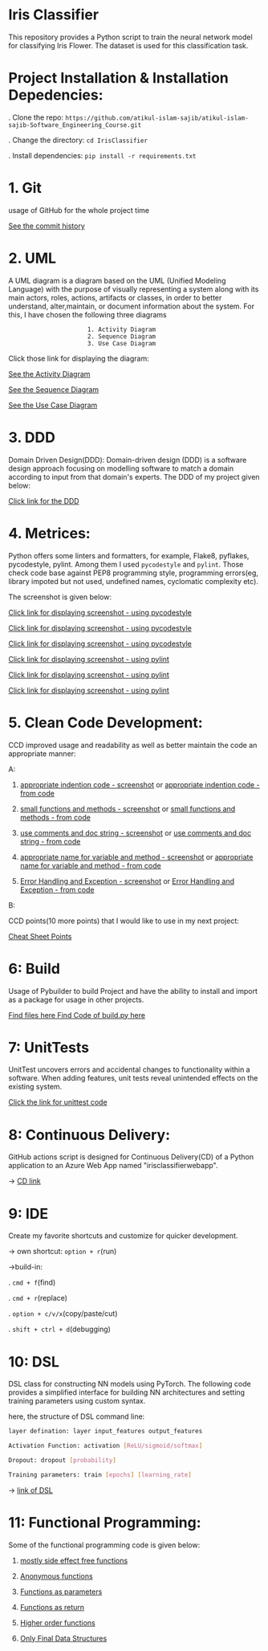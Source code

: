 # Iris Classifier

This repository provides a Python script to train the neural network model for classifying Iris Flower. The dataset is used for this classification task. 

# Project Installation & Installation Depedencies:

. Clone the repo: `https://github.com/atikul-islam-sajib/atikul-islam-sajib-Software_Engineering_Course.git`

. Change the directory: `cd IrisClassifier`

. Install dependencies: `pip install -r requirements.txt`

# 1. Git 

usage of GitHub for the whole project time

<a href = "https://github.com/atikul-islam-sajib/atikul-islam-sajib-Software_Engineering_Course/commits/main/">See the commit history </a>

# 2. UML

A UML diagram is a diagram based on the UML (Unified Modeling Language) with the purpose of visually representing a system along with its main actors, roles, actions, artifacts or classes, in order to better understand, alter,maintain, or document information about the system. For this, I have chosen the following three diagrams

                          1. Activity Diagram
                          2. Sequence Diagram
                          3. Use Case Diagram

Click those link for displaying the diagram:


<a href = "https://github.com/atikul-islam-sajib/atikul-islam-sajib-Software_Engineering_Course/blob/main/UML/activity_diagram.pdf">See the Activity Diagram </a>


<a href = "https://github.com/atikul-islam-sajib/atikul-islam-sajib-Software_Engineering_Course/blob/main/UML/sequence_diagram%20(1).pdf">See the Sequence Diagram </a>


<a href = "https://github.com/atikul-islam-sajib/atikul-islam-sajib-Software_Engineering_Course/blob/main/UML/use_case_diagram.pdf">See the Use Case Diagram </a>


# 3. DDD

Domain Driven Design(DDD): Domain-driven design (DDD) is a software design approach focusing on modelling software to match a domain according to input from that domain's experts. The DDD of my project given below:

<a href = "https://github.com/atikul-islam-sajib/atikul-islam-sajib-Software_Engineering_Course/blob/main/DDD/DDD.pdf">Click link for the DDD </a>

# 4. Metrices:

Python offers some linters and formatters, for example, Flake8, pyflakes, pycodestyle, pylint. Among them I used `pycodestyle` and `pylint`. Those check code base against PEP8 programming style, programming errors(eg, library impoted but not used, undefined names, cyclomatic complexity etc).

The screenshot is given below:

<a href = "https://github.com/atikul-islam-sajib/atikul-islam-sajib-Software_Engineering_Course/blob/main/metrics/pycodestyle-classifier.png">Click link for displaying screenshot - using pycodestyle </a>

<a href = "https://github.com/atikul-islam-sajib/atikul-islam-sajib-Software_Engineering_Course/blob/main/metrics/pycodestyle-model-train.png">Click link for displaying screenshot - using pycodestyle </a>

<a href = "https://github.com/atikul-islam-sajib/atikul-islam-sajib-Software_Engineering_Course/blob/main/metrics/pycodestyle-unit-test.png">Click link for displaying screenshot - using pycodestyle </a>

<a href = "https://github.com/atikul-islam-sajib/atikul-islam-sajib-Software_Engineering_Course/blob/main/metrics/pylint-classifier-file.png">Click link for displaying screenshot - using pylint </a>

<a href = "https://github.com/atikul-islam-sajib/atikul-islam-sajib-Software_Engineering_Course/blob/main/metrics/pylint-model-train-file.png">Click link for displaying screenshot - using pylint </a>

<a href = "https://github.com/atikul-islam-sajib/atikul-islam-sajib-Software_Engineering_Course/blob/main/metrics/pylint-unit-test.png">Click link for displaying screenshot - using pylint </a>



# 5. Clean Code Development:

CCD improved usage and readability as well as better maintain the code an appropriate manner:

A:

1. <a href = "https://github.com/atikul-islam-sajib/atikul-islam-sajib-Software_Engineering_Course/blob/main/CCD/appropriate%20indention%20code%20from%20unit-test%20code.png">appropriate indention code - screenshot</a> or <a href = "https://github.com/atikul-islam-sajib/atikul-islam-sajib-Software_Engineering_Course/blob/main/IrisClassifier/unittest/unit_test.py#L28C1-L36C10">appropriate indention code - from code</a>


2. <a href = "https://github.com/atikul-islam-sajib/atikul-islam-sajib-Software_Engineering_Course/blob/main/CCD/small%20functions%20and%20methods%20from%20evaluate_metrics%20file.png">small functions and methods - screenshot</a> or <a href = "https://github.com/atikul-islam-sajib/atikul-islam-sajib-Software_Engineering_Course/blob/main/IrisClassifier/evaluation/evaluate_metrics.py#L91C1-L126C58">small functions and methods - from code</a>


3. <a href = "https://github.com/atikul-islam-sajib/atikul-islam-sajib-Software_Engineering_Course/blob/main/CCD/use%20comments%20and%20doc%20string%20from%20model%20train%20file.png">use comments and doc string - screenshot</a> or <a href = "https://github.com/atikul-islam-sajib/atikul-islam-sajib-Software_Engineering_Course/blob/main/IrisClassifier/training/model_train.py#L212C1-L246C9">use comments and doc string - from code</a>

4. <a href = "https://github.com/atikul-islam-sajib/atikul-islam-sajib-Software_Engineering_Course/blob/main/CCD/appropriate%20name%20for%20variable%20and%20method.png">appropriate name for variable and method - screenshot</a> or <a href = "https://github.com/atikul-islam-sajib/atikul-islam-sajib-Software_Engineering_Course/blob/main/IrisClassifier/model/classifier.py#L30C1-L61C1">appropriate name for variable and method - from code</a>


5. <a href = "https://github.com/atikul-islam-sajib/atikul-islam-sajib-Software_Engineering_Course/blob/main/CCD/Error%20Handling%20from%20model_train%20file.png">Error Handling and Exception - screenshot</a> or <a href = "https://github.com/atikul-islam-sajib/atikul-islam-sajib-Software_Engineering_Course/blob/main/IrisClassifier/training/model_train.py#L42C1-L57C72">Error Handling and Exception - from code</a>


B:

CCD points(10 more points) that I would like to use in my next project:


<a href = "https://github.com/atikul-islam-sajib/atikul-islam-sajib-Software_Engineering_Course/blob/main/CCD/CCD-CHEAT-SHEET.md">Cheat Sheet Points</a>

# 6: Build

Usage of Pybuilder to build Project and have the ability to install and import as a package for usage in other projects.


<a href = "https://github.com/atikul-islam-sajib/atikul-islam-sajib-Software_Engineering_Course/tree/main/target">Find files here </a>
<a href = "https://github.com/atikul-islam-sajib/atikul-islam-sajib-Software_Engineering_Course/blob/main/build.py">Find Code of build.py here </a>


# 7: UnitTests

UnitTest uncovers errors and accidental changes to functionality within a software. When adding features, unit tests reveal unintended effects on the existing system.

<a href = "https://github.com/atikul-islam-sajib/atikul-islam-sajib-Software_Engineering_Course/blob/main/IrisClassifier/unittest/unit_test.py">Click the link for unittest code </a>


# 8: Continuous Delivery:

GitHub actions script is designed for Continuous Delivery(CD) of a Python application to an Azure Web App named "irisclassifierwebapp".


-> <a href = "https://github.com/atikul-islam-sajib/atikul-islam-sajib-Software_Engineering_Course/blob/main/.github/workflows/main_irisclassifierwebapp.yml">CD link</a>


# 9: IDE

Create my favorite shortcuts and customize for quicker development.

-> own shortcut: `option + r`(run)

->build-in:

. `cmd + f`(find)

. `cmd + r`(replace)

. `option + c/v/x`(copy/paste/cut)

. `shift + ctrl + d`(debugging)


# 10: DSL

DSL class for constructing NN models using PyTorch. The following code provides a simplified interface for building NN architectures and setting training parameters using custom syntax. 


here, the structure of DSL command line:

```bash
layer defination: layer input_features output_features

Activation Function: activation [ReLU/sigmoid/softmax]

Dropout: dropout [probability]

Training parameters: train [epochs] [learning_rate]

```

-> <a href = "https://github.com/atikul-islam-sajib/atikul-islam-sajib-Software_Engineering_Course/blob/main/DSL-DEMO/dsl_demo.py">link of DSL</a>


# 11: Functional Programming:

Some of the functional programming code is given below:

1. <a href = "https://github.com/atikul-islam-sajib/atikul-islam-sajib-Software_Engineering_Course/blob/main/IrisClassifier/preprocessing/feature_engineering.py#L38C1-L40C44">mostly side effect free functions</a>

2. <a href = "https://github.com/atikul-islam-sajib/atikul-islam-sajib-Software_Engineering_Course/blob/main/IrisClassifier/evaluation/evaluate_metrics.py#L48C1-L55C78">Anonymous functions</a>

3. <a href = "https://github.com/atikul-islam-sajib/atikul-islam-sajib-Software_Engineering_Course/blob/main/IrisClassifier/dataset/load_dataset.py#L83-L103">Functions as parameters</a>

4. <a href = "https://github.com/atikul-islam-sajib/atikul-islam-sajib-Software_Engineering_Course/blob/main/IrisClassifier/preprocessing/feature_engineering.py#L42C1-L65C68">Functions as return</a>

5. <a href = "https://github.com/atikul-islam-sajib/atikul-islam-sajib-Software_Engineering_Course/blob/main/IrisClassifier/preprocessing/feature_engineering.py#L84C1-L93C34">Higher order functions</a>

6. <a href = "https://github.com/atikul-islam-sajib/atikul-islam-sajib-Software_Engineering_Course/blob/main/IrisClassifier/evaluation/evaluate_metrics.py#L69C1-L87C8">Only Final Data Structures</a>

